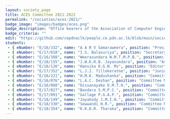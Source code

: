 ```yaml
---
layout: society_page
title: ACES Committee 2021-2022
permalink: "/societies/aces-2021/"
badge_image: "images/badges/aces.png"
badge_description: "Office bearers of the Association of Computer Engineering Students (ACES) for the year 2021-2022"
badge_criteria: ""
edit: "https://github.com/cepdnaclk/people.ce.pdn.ac.lk/blob/main/societies/aces-2021"
students: 
 - { eNumber: "E/16/332", name: "A A R V Samaraweera", position: "President", profile_url: "/students/e16/332/", profile_image: "https://people.ce.pdn.ac.lk/images/students/e16/e16332.jpg", link: "#" }
 - { eNumber: "E/17/018", name: "I.S. Balasuriya", position: "Secretary", profile_url: "/students/e17/018/", profile_image: "https://people.ce.pdn.ac.lk/images/students/e17/e17018.jpg", link: "#" }
 - { eNumber: "E/16/388", name: "Weerasundara W.M.T.M.P.B.", position: "Vice President", profile_url: "/students/e16/388/", profile_image: "https://people.ce.pdn.ac.lk/images/students/e16/e16388.jpg", link: "#" }
 - { eNumber: "E/18/155", name: "J.W.K.R.B. Jayasundara", position: "Assistant Secretary", profile_url: "/students/e18/155/", profile_image: "https://people.ce.pdn.ac.lk/images/students/e18/e18155.jpg", link: "#" }
 - { eNumber: "E/16/126", name: "Hansika D.G.N. Ms", position: "Editor", profile_url: "/students/e16/126/", profile_image: "https://people.ce.pdn.ac.lk/images/students/e16/e16126.jpg", link: "#" }
 - { eNumber: "E/17/352", name: "L.J.I. Tillekeratne", position: "Junior Editor", profile_url: "/students/e17/352/", profile_image: "https://people.ce.pdn.ac.lk/images/students/e17/e17352.jpg", link: "#" }
 - { eNumber: "E/16/221", name: "H.M.K. Madushanka", position: "Committee Member", profile_url: "/students/e16/221/", profile_image: "https://people.ce.pdn.ac.lk/images/students/e16/e16221.jpg", link: "#" }
 - { eNumber: "E/16/076", name: "L.A.C. Deshan", position: "Committee Member", profile_url: "/students/e16/076/", profile_image: "https://people.ce.pdn.ac.lk/images/students/e16/e16076.jpg", link: "#" }
 - { eNumber: "E/16/088", name: "Dissanayake D.M.T.H.", position: "Committee Member", profile_url: "/students/e16/088/", profile_image: "https://people.ce.pdn.ac.lk/images/students/e16/e16088.jpg", link: "#" }
 - { eNumber: "E/17/027", name: "Bandara S.M.P.C.", position: "Committee Member", profile_url: "/students/e17/027/", profile_image: "https://people.ce.pdn.ac.lk/images/students/e17/e17027.jpg", link: "#" }
 - { eNumber: "E/17/091", name: "Gallage P.G.A.P.", position: "Committee Member", profile_url: "/students/e17/091/", profile_image: "https://people.ce.pdn.ac.lk/images/students/e17/e17091.jpg", link: "#" }
 - { eNumber: "E/18/149", name: "Jayakody J.M.I.H.", position: "Committee Member", profile_url: "/students/e18/149/", profile_image: "https://people.ce.pdn.ac.lk/images/students/e18/e18149.jpg", link: "#" }
 - { eNumber: "E/18/330", name: "Sewwandi H.R.", position: "Committee Member", profile_url: "/students/e18/330/", profile_image: "https://people.ce.pdn.ac.lk/images/students/e18/e18330.jpg", link: "#" }
 - { eNumber: "E/18/354", name: "K.K.D.R. Tharaka", position: "Committee Member", profile_url: "/students/e18/354/", profile_image: "https://people.ce.pdn.ac.lk/images/students/e18/e18354.jpg", link: "#" }
---
```

